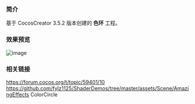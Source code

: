 ### 简介
基于 CocosCreator 3.5.2 版本创建的 **色环** 工程。

### 效果预览
![image](../../../gif/202207/2022072402.gif)

### 相关链接
https://forum.cocos.org/t/topic/59401/10        
https://github.com/fylz1125/ShaderDemos/tree/master/assets/Scene/AmazingEffects ColorCircle
